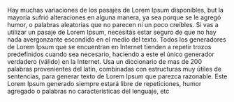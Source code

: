 Hay muchas variaciones de los pasajes de Lorem Ipsum disponibles, but la mayoría sufrió alteraciones en alguna manera, ya sea porque se le agregó humor, o palabras aleatorias que
no parecen ni un poco creíbles. Si vas a utilizar un pasaje de Lorem Ipsum, necesitás estar seguro de que no hay nada avergonzante escondido en el medio del texto.
Todos los generadores de Lorem Ipsum que se encuentran en Internet tienden a repetir trozos predefinidos cuando sea necesario,
haciendo a este el único generador verdadero (válido) en la Internet. Usa un diccionario de mas de 200 palabras provenientes del latín,
combinadas con estructuras muy útiles de sentencias, para generar texto de Lorem Ipsum que parezca razonable.
Este Lorem Ipsum generado siempre estará libre de repeticiones, humor agregado o palabras no características del lenguaje, etc